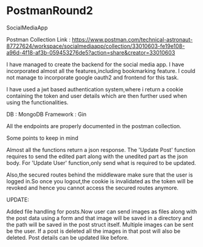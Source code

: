 # PostmanRound2
SocialMediaApp


Postman Collection Link : https://www.postman.com/technical-astronaut-87727624/workspace/socialmediaapp/collection/33010603-fe19e108-a96d-4f18-af3b-059453276de5?action=share&creator=33010603


I have managed to create the backend for the social media app.
I have incorporated almost all the features,including bookmarking feature.
I could not manage to incorporate google oauth2 and frontend for this task.

I have used a jwt based authentication system,where i return a cookie containing the token and user details which are then further used when using the functionalities.

DB : MongoDB
Framework : Gin


All the endpoints are properly documented in the postman collection.

Some points to keep in mind

Almost all the functions return a json response.
The 'Update Post' function requires to send the edited part along with the unedited part as the json body.
For 'Update User' function,only send what is required to be updated.

Also,the secured routes behind the middleware make sure that the user is logged in.So once you logout,the cookie is invalidated as the token will be revoked and hence you cannot access the secured routes anymore.


UPDATE:

Added file handling for posts.Now user can send images as files along with the post data using a form and that image will be saved in a directory and the path will be saved in the post struct itself.
Multiple images can be sent be the user.
If a post is deleted all the images in that post will also be deleted.
Post details can be updated like before.
